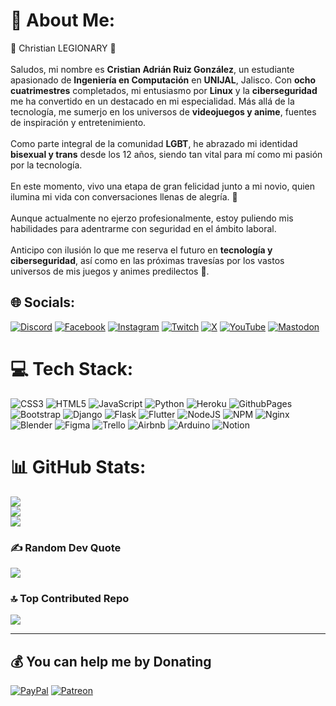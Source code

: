 # 💫 About Me:
🌟 Christian LEGIONARY 🌟<br><br> Saludos, mi nombre es **Cristian Adrián Ruiz González**, un estudiante apasionado de **Ingeniería en Computación** en **UNIJAL**, Jalisco. Con **ocho cuatrimestres** completados, mi entusiasmo por **Linux** y la **ciberseguridad** me ha convertido en un destacado en mi especialidad. Más allá de la tecnología, me sumerjo en los universos de **videojuegos y anime**, fuentes de inspiración y entretenimiento.<br><br>Como parte integral de la comunidad **LGBT**, he abrazado mi identidad **bisexual y trans** desde los 12 años, siendo tan vital para mí como mi pasión por la tecnología.<br><br>En este momento, vivo una etapa de gran felicidad junto a mi novio, quien ilumina mi vida con conversaciones llenas de alegría. 💖<br><br>Aunque actualmente no ejerzo profesionalmente, estoy puliendo mis habilidades para adentrarme con seguridad en el ámbito laboral.<br><br>Anticipo con ilusión lo que me reserva el futuro en **tecnología y ciberseguridad**, así como en las próximas travesías por los vastos universos de mis juegos y animes predilectos  🤯.

## 🌐 Socials:
[![Discord](https://img.shields.io/badge/Discord-%237289DA.svg?logo=discord&logoColor=white)](https://discord.gg/https://discord.com/invite/pcyDwJ3FNT) [![Facebook](https://img.shields.io/badge/Facebook-%231877F2.svg?logo=Facebook&logoColor=white)](https://facebook.com/ChristianLegionary) [![Instagram](https://img.shields.io/badge/Instagram-%23E4405F.svg?logo=Instagram&logoColor=white)](https://instagram.com/ChristianLegionary) [![Twitch](https://img.shields.io/badge/Twitch-%239146FF.svg?logo=Twitch&logoColor=white)](https://twitch.tv/christianlegionary) [![X](https://img.shields.io/badge/X-black.svg?logo=X&logoColor=white)](https://x.com/CLegionary76898) [![YouTube](https://img.shields.io/badge/YouTube-%23FF0000.svg?logo=YouTube&logoColor=white)](https://youtube.com/@UCFp20A3JPFtN8PsOKYZoOZg) [![Mastodon](https://img.shields.io/badge/-MASTODON-%232B90D9?style=for-the-badge&logo=mastodon&logoColor=white)](https://mastodon.social/@Cristian@tech.lgbt) 

# 💻 Tech Stack:
![CSS3](https://img.shields.io/badge/css3-%231572B6.svg?style=for-the-badge&logo=css3&logoColor=white) ![HTML5](https://img.shields.io/badge/html5-%23E34F26.svg?style=for-the-badge&logo=html5&logoColor=white) ![JavaScript](https://img.shields.io/badge/javascript-%23323330.svg?style=for-the-badge&logo=javascript&logoColor=%23F7DF1E) ![Python](https://img.shields.io/badge/python-3670A0?style=for-the-badge&logo=python&logoColor=ffdd54) ![Heroku](https://img.shields.io/badge/heroku-%23430098.svg?style=for-the-badge&logo=heroku&logoColor=white) ![GithubPages](https://img.shields.io/badge/github%20pages-121013?style=for-the-badge&logo=github&logoColor=white) ![Bootstrap](https://img.shields.io/badge/bootstrap-%238511FA.svg?style=for-the-badge&logo=bootstrap&logoColor=white) ![Django](https://img.shields.io/badge/django-%23092E20.svg?style=for-the-badge&logo=django&logoColor=white) ![Flask](https://img.shields.io/badge/flask-%23000.svg?style=for-the-badge&logo=flask&logoColor=white) ![Flutter](https://img.shields.io/badge/Flutter-%2302569B.svg?style=for-the-badge&logo=Flutter&logoColor=white) ![NodeJS](https://img.shields.io/badge/node.js-6DA55F?style=for-the-badge&logo=node.js&logoColor=white) ![NPM](https://img.shields.io/badge/NPM-%23CB3837.svg?style=for-the-badge&logo=npm&logoColor=white) ![Nginx](https://img.shields.io/badge/nginx-%23009639.svg?style=for-the-badge&logo=nginx&logoColor=white) ![Blender](https://img.shields.io/badge/blender-%23F5792A.svg?style=for-the-badge&logo=blender&logoColor=white) ![Figma](https://img.shields.io/badge/figma-%23F24E1E.svg?style=for-the-badge&logo=figma&logoColor=white) ![Trello](https://img.shields.io/badge/Trello-%23026AA7.svg?style=for-the-badge&logo=Trello&logoColor=white) ![Airbnb](https://img.shields.io/badge/Airbnb-%23ff5a5f.svg?style=for-the-badge&logo=Airbnb&logoColor=white) ![Arduino](https://img.shields.io/badge/-Arduino-00979D?style=for-the-badge&logo=Arduino&logoColor=white) ![Notion](https://img.shields.io/badge/Notion-%23000000.svg?style=for-the-badge&logo=notion&logoColor=white)
# 📊 GitHub Stats:
![](https://github-readme-stats.vercel.app/api?username=TechDeveloperProgrammer&theme=midnight-purple&hide_border=false&include_all_commits=false&count_private=false)<br/>
![](https://github-readme-streak-stats.herokuapp.com/?user=TechDeveloperProgrammer&theme=midnight-purple&hide_border=false)<br/>
![](https://github-readme-stats.vercel.app/api/top-langs/?username=TechDeveloperProgrammer&theme=midnight-purple&hide_border=false&include_all_commits=false&count_private=false&layout=compact)

### ✍️ Random Dev Quote
![](https://quotes-github-readme.vercel.app/api?type=horizontal&theme=tokyonight)

### 🔝 Top Contributed Repo
![](https://github-contributor-stats.vercel.app/api?username=TechDeveloperProgrammer&limit=5&theme=dark&combine_all_yearly_contributions=true)

---


  ## 💰 You can help me by Donating
  [![PayPal](https://img.shields.io/badge/PayPal-00457C?style=for-the-badge&logo=paypal&logoColor=white)](https://paypal.me/CRuizGonzalez309) [![Patreon](https://img.shields.io/badge/Patreon-F96854?style=for-the-badge&logo=patreon&logoColor=white)](https://patreon.com/ChristianLEGIONARY) 

  
<!-- Proudly created with GPRM ( https://gprm.itsvg.in ) -->
